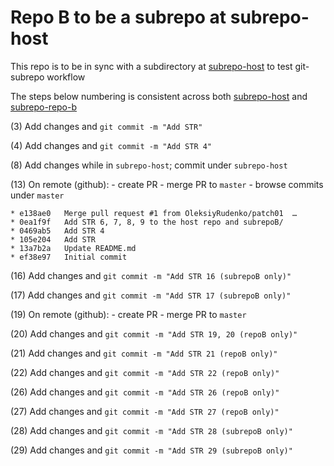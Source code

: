 # Repo B to be a subrepo at subrepo-host

This repo is to be in sync with a subdirectory at 
[subrepo-host](https://github.com/OleksiyRudenko/subrepo-host/)
to test git-subrepo workflow

The steps below numbering is consistent across both
[subrepo-host](https://github.com/OleksiyRudenko/subrepo-host)
and [subrepo-repo-b](https://github.com/OleksiyRudenko/subrepo-repo-b)

(3) Add changes and `git commit -m "Add STR"`

(4) Add changes and `git commit -m "Add STR 4"`

(8) Add changes while in `subrepo-host`; commit under `subrepo-host`

(13) On remote (github):
    - create PR
    - merge PR to `master`
    - browse commits under `master`
```
* e138ae0   Merge pull request #1 from OleksiyRudenko/patch01  …
* 0ea1f9f   Add STR 6, 7, 8, 9 to the host repo and subrepoB/
* 0469ab5   Add STR 4
* 105e204   Add STR
* 13a7b2a   Update README.md
* ef38e97   Initial commit
```

(16) Add changes and `git commit -m "Add STR 16 (subrepoB only)"`

(17) Add changes and `git commit -m "Add STR 17 (subrepoB only)"`

(19) On remote (github):
     - create PR
     - merge PR to `master`

(20) Add changes and `git commit -m "Add STR 19, 20 (repoB only)"`

(21) Add changes and `git commit -m "Add STR 21 (repoB only)"`

(22) Add changes and `git commit -m "Add STR 22 (repoB only)"`

(26) Add changes and `git commit -m "Add STR 26 (repoB only)"`

(27) Add changes and `git commit -m "Add STR 27 (repoB only)"`

(28) Add changes and `git commit -m "Add STR 28 (subrepoB only)"`

(29) Add changes and `git commit -m "Add STR 29 (subrepoB only)"`
